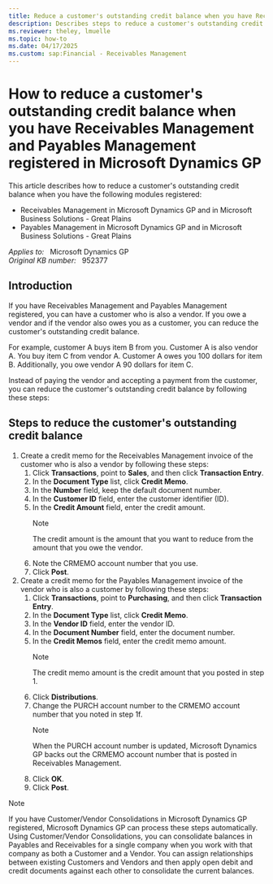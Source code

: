 ```yaml
---
title: Reduce a customer's outstanding credit balance when you have Receivables Management and Payables Management registered in Microsoft Dynamics GP
description: Describes steps to reduce a customer's outstanding credit balance when you have Receivables Management and Payables Management registered in Microsoft Dynamics GP.
ms.reviewer: theley, lmuelle
ms.topic: how-to
ms.date: 04/17/2025
ms.custom: sap:Financial - Receivables Management
---
```

# How to reduce a customer's outstanding credit balance when you have Receivables Management and Payables Management registered in Microsoft Dynamics GP

This article describes how to reduce a customer's outstanding credit balance when you have the following modules registered:

- Receivables Management in Microsoft Dynamics GP and in Microsoft Business Solutions - Great Plains
- Payables Management in Microsoft Dynamics GP and in Microsoft Business Solutions - Great Plains

_Applies to:_ &nbsp; Microsoft Dynamics GP  
_Original KB number:_ &nbsp; 952377

## Introduction

If you have Receivables Management and Payables Management registered, you can have a customer who is also a vendor. If you owe a vendor and if the vendor also owes you as a customer, you can reduce the customer's outstanding credit balance.

For example, customer A buys item B from you. Customer A is also vendor A. You buy item C from vendor A. Customer A owes you 100 dollars for item B. Additionally, you owe vendor A 90 dollars for item C.

Instead of paying the vendor and accepting a payment from the customer, you can reduce the customer's outstanding credit balance by following these steps:

## Steps to reduce the customer's outstanding credit balance

1. Create a credit memo for the Receivables Management invoice of the customer who is also a vendor by following these steps:
    1. Click **Transactions**, point to **Sales**, and then click **Transaction Entry**.
    1. In the **Document Type** list, click **Credit Memo**.
    1. In the **Number** field, keep the default document number.
    1. In the **Customer ID** field, enter the customer identifier (ID).
    1. In the **Credit Amount** field, enter the credit amount.
        > [!NOTE]
        > The credit amount is the amount that you want to reduce from the amount that you owe the vendor.
    1. Note the CRMEMO account number that you use.
    1. Click **Post**.
1. Create a credit memo for the Payables Management invoice of the vendor who is also a customer by following these steps:
    1. Click **Transactions**, point to **Purchasing**, and then click **Transaction Entry**.
    1. In the **Document Type** list, click **Credit Memo**.
    1. In the **Vendor ID** field, enter the vendor ID.
    1. In the **Document Number** field, enter the document number.
    1. In the **Credit Memos** field, enter the credit memo amount.
        > [!NOTE]
        > The credit memo amount is the credit amount that you posted in step 1.
    1. Click **Distributions**.
    1. Change the PURCH account number to the CRMEMO account number that you noted in step 1f.
        > [!NOTE]
        > When the PURCH account number is updated, Microsoft Dynamics GP backs out the CRMEMO account number that is posted in Receivables Management.
    1. Click **OK**.
    1. Click **Post**.

> [!NOTE]
> If you have Customer/Vendor Consolidations in Microsoft Dynamics GP registered, Microsoft Dynamics GP can process these steps automatically. Using Customer/Vendor Consolidations, you can consolidate balances in Payables and Receivables for a single company when you work with that company as both a Customer and a Vendor. You can assign relationships between existing Customers and Vendors and then apply open debit and credit documents against each other to consolidate the current balances.
